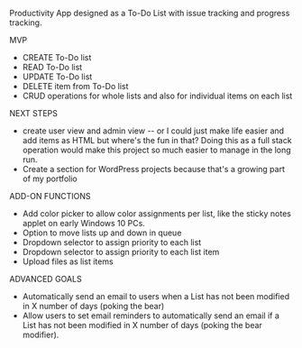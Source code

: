 Productivity App designed as a To-Do List with issue tracking and progress tracking.


MVP
- CREATE To-Do list
- READ To-Do list
- UPDATE To-Do list
- DELETE item from To-Do list
- CRUD operations for whole lists and also for individual items on each list

NEXT STEPS
- create user view and admin view -- or I could just make life easier and add items as HTML but where's the fun in that? Doing this as a full stack operation would make this project so much easier to manage in the long run.
- Create a section for WordPress projects because that's a growing part of my portfolio

ADD-ON FUNCTIONS
- Add color picker to allow color assignments per list, like the sticky notes applet on early Windows 10 PCs.
- Option to move lists up and down in queue
- Dropdown selector to assign priority to each list
- Dropdown selector to assign priority to each list item
- Upload files as list items

ADVANCED GOALS
- Automatically send an email to users when a List has not been modified in X number of days (poking the bear)
- Allow users to set email reminders to automatically send an email if a List has not been modified in X number of days (poking the bear modifier).
